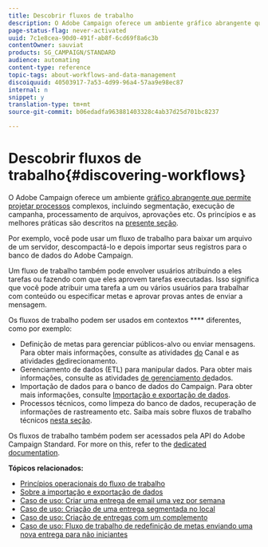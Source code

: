 ```yaml
---
title: Descobrir fluxos de trabalho
description: O Adobe Campaign oferece um ambiente gráfico abrangente que permite que você projete e automatize processos.
page-status-flag: never-activated
uuid: 7c1e8cea-90d0-491f-ab8f-6cd69f8a6c3b
contentOwner: sauviat
products: SG_CAMPAIGN/STANDARD
audience: automating
content-type: reference
topic-tags: about-workflows-and-data-management
discoiquuid: 40503917-7a53-4d99-96a4-57aa9e98ec87
internal: n
snippet: y
translation-type: tm+mt
source-git-commit: b06edadfa963881403328c4ab37d25d701bc8237

---
```



# Descobrir fluxos de trabalho{#discovering-workflows}

O Adobe Campaign oferece um ambiente [gráfico abrangente que permite projetar processos](../../automating/using/workflow-interface.md) [](../../automating/using/workflow-operating-principles.md) complexos, incluindo segmentação, execução de campanha, processamento de arquivos, aprovações etc. Os princípios e as melhores práticas são descritos na [presente seção](../../automating/using/building-a-workflow.md).

Por exemplo, você pode usar um fluxo de trabalho para baixar um arquivo de um servidor, descompactá-lo e depois importar seus registros para o banco de dados do Adobe Campaign.

Um fluxo de trabalho também pode envolver usuários atribuindo a eles tarefas ou fazendo com que eles aprovem tarefas executadas. Isso significa que você pode atribuir uma tarefa a um ou vários usuários para trabalhar com conteúdo ou especificar metas e aprovar provas antes de enviar a mensagem.

Os fluxos de trabalho podem ser usados em contextos **** diferentes, como por exemplo:

* Definição de metas para gerenciar públicos-alvo ou enviar mensagens. Para obter mais informações, consulte as atividades [do](../../automating/using/about-channel-activities.md) Canal e as atividades [de](../../automating/using/about-targeting-activities.md)direcionamento.
* Gerenciamento de dados (ETL) para manipular dados. Para obter mais informações, consulte as atividades [de gerenciamento de](../../automating/using/about-data-management-activities.md)dados.
* Importação de dados para o banco de dados do Campaign. Para obter mais informações, consulte [Importação e exportação de dados](../../automating/using/about-data-import-and-export.md).
* Processos técnicos, como limpeza do banco de dados, recuperação de informações de rastreamento etc. Saiba mais sobre fluxos de trabalho técnicos [nesta seção](../../administration/using/technical-workflows.md).

Os fluxos de trabalho também podem ser acessados pela API do Adobe Campaign Standard. For more on this, refer to the [dedicated documentation](../../api/using/managing-workflows.md).

**Tópicos relacionados:**

* [Princípios operacionais do fluxo de trabalho](../../automating/using/workflow-operating-principles.md)
* [Sobre a importação e exportação de dados](../../automating/using/about-data-import-and-export.md)
* [Caso de uso: Criar uma entrega de email uma vez por semana](../../automating/using/workflow-weekly-offer.md)
* [Caso de uso: Criação de uma entrega segmentada no local](../../automating/using/workflow-segmentation-location.md)
* [Caso de uso: Criação de entregas com um complemento](../../automating/using/workflow-created-query-with-complement.md)
* [Caso de uso: Fluxo de trabalho de redefinição de metas enviando uma nova entrega para não iniciantes](../../automating/using/workflow-cross-channel-retargeting.md)
